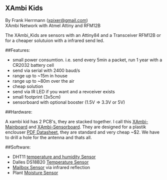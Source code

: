 XAmbi Kids
----------------
By Frank Herrmann (xpixer@gmail.com)
<br/>
XAmbi Network with Atmel Attiny and RFM12B

The XAmbi_Kids are sensors with an Attiny84 and a Transceiver RFM12B or for a cheaper solutuion with a infrared send led. 

##Features:

* small power consumtion. i.e. send every 5min a packet, run 1 year with a CR2032 battery cell
* send via serial with 2400 baud/s
* range up to ~15m in house
* range up to ~80m over the air
* cheap solution
* send via IR LED if you want and a revceiver exists
* small footprint (3x5cm)
* sensorboard with optional booster (1.5V => 3.3V or 5V)


##Hardware:

A xambi kid has 2 PCB's, they are stacked together. I call this [XAmbi-Mainboard](https://github.com/xpix/XAmbi/tree/master/Xambi_kids/xambikid_mainboard) and [XAmbi-Sensorboard](https://github.com/xpix/XAmbi/tree/master/Xambi_kids/xambikid_sensorboard). 
They are designed for a plastik enclouser [PDF Datasheet](https://cdn-reichelt.de/documents/datenblatt/C700/DS_1551G.pdf), they are standard and very cheap ~$2. We have to drill a hole for the antenna and thats all. 

##Software:

- DHT11 [temperature and humidity Sensor](https://github.com/xpix/XAmbi/tree/master/Xambi_kids/xambikid_dht11)
- Dalles DS18B20 [Temperature Sensor](https://github.com/xpix/XAmbi/tree/master/Xambi_kids/xambikid_DS18B20)
- [Mailbox Sensor](https://github.com/xpix/XAmbi/tree/master/Xambi_kids/xambikid_mailbox) via infrared reflection
- Plant [Moisture Sensor](https://github.com/xpix/XAmbi/tree/master/Xambi_kids/xambikid_moisture)



